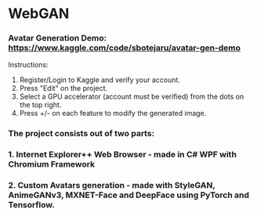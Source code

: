 # WebGAN

### Avatar Generation Demo: https://www.kaggle.com/code/sbotejaru/avatar-gen-demo
Instructions:
1. Register/Login to Kaggle and verify your account.
2. Press "Edit" on the project.
3. Select a GPU accelerator (account must be verified) from the dots on the top right.
4. Press +/- on each feature to modify the generated image.

### The project consists out of two parts:
### 1. Internet Explorer++ Web Browser - made in C# WPF with Chromium Framework
### 2. Custom Avatars generation - made with StyleGAN, AnimeGANv3, MXNET-Face and DeepFace using PyTorch and Tensorflow.


